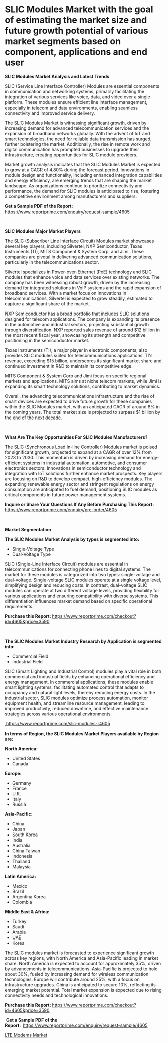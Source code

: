 <p><h1>SLIC Modules Market with the goal of estimating the market size and future growth potential of various market segments based on component, applications and end user</h1></p><p><strong>SLIC Modules Market Analysis and Latest Trends</strong></p>
<p><p>SLIC (Service Line Interface Controller) Modules are essential components in communication and networking systems, primarily facilitating the integration of various services like voice, data, and video over a single platform. These modules ensure efficient line interface management, especially in telecom and data environments, enabling seamless connectivity and improved service delivery.</p><p>The SLIC Modules Market is witnessing significant growth, driven by increasing demand for advanced telecommunication services and the expansion of broadband networks globally. With the advent of IoT and smart technologies, the need for reliable data transmission has surged, further bolstering the market. Additionally, the rise in remote work and digital communication has prompted businesses to upgrade their infrastructure, creating opportunities for SLIC module providers.</p><p>Market growth analysis indicates that the SLIC Modules Market is expected to grow at a CAGR of 4.80% during the forecast period. Innovations in module design and functionality, including enhanced integration capabilities and energy efficiency, are emerging trends that are shaping the market landscape. As organizations continue to prioritize connectivity and performance, the demand for SLIC modules is anticipated to rise, fostering a competitive environment among manufacturers and suppliers.</p></p>
<p><strong>Get a Sample PDF of the Report:&nbsp;</strong> <a href="https://www.reportprime.com/enquiry/request-sample/4605?utm_campaign=2945&utm_medium=2&utm_source=Github&utm_content=ia&utm_term=19032025&utm_id=slic-modules">https://www.reportprime.com/enquiry/request-sample/4605</a></p>
<p>&nbsp;</p>
<p><strong>SLIC Modules Major Market Players</strong></p>
<p><p>The SLIC (Subscriber Line Interface Circuit) Modules market showcases several key players, including Silvertel, NXP Semiconductor, Texas Instruments (TI), MITS Component & System Corp, and Jimi. These companies are pivotal in delivering advanced communication solutions, particularly in the telecommunications sector.</p><p>Silvertel specializes in Power-over-Ethernet (PoE) technology and SLIC modules that enhance voice and data services over existing networks. The company has been witnessing robust growth, driven by the increasing demand for integrated solutions in VoIP systems and the rapid expansion of broadband services. With a market focus on innovations in telecommunications, Silvertel is expected to grow steadily, estimated to capture a significant share of the market.</p><p>NXP Semiconductor has a broad portfolio that includes SLIC solutions designed for telecom applications. The company is expanding its presence in the automotive and industrial sectors, projecting substantial growth through diversification. NXP reported sales revenue of around $12 billion in the most recent fiscal year, showcasing its strength and competitive positioning in the semiconductor market.</p><p>Texas Instruments (TI), a major player in electronic components, also provides SLIC modules suited for telecommunications applications. TI's revenue, exceeding $15 billion, underscores its significant market share and continued investment in R&D to maintain its competitive edge.</p><p>MITS Component & System Corp and Jimi focus on specific regional markets and applications. MITS aims at niche telecom markets, while Jimi is expanding its smart technology solutions, contributing to market dynamics.</p><p>Overall, the advancing telecommunications infrastructure and the rise of smart devices are expected to drive future growth for these companies within the SLIC Modules market, with an anticipated CAGR of around 8% in the coming years. The total market size is projected to surpass $1 billion by the end of the next decade.</p></p>
<p>&nbsp;</p>
<p><strong>What Are The Key Opportunities For SLIC Modules Manufacturers?</strong></p>
<p><p>The SLIC (Synchronous Load In-line Controller) Modules market is poised for significant growth, projected to expand at a CAGR of over 12% from 2023 to 2030. This momentum is driven by increasing demand for energy-efficient systems in industrial automation, automotive, and consumer electronics sectors. Innovations in semiconductor technology and integration with IoT solutions further enhance market prospects. Key players are focusing on R&D to develop compact, high-efficiency modules. The expanding renewable energy sector and stringent regulations on energy consumption are anticipated to fuel demand, positioning SLIC modules as critical components in future power management systems.</p></p>
<p><strong>Inquire or Share Your Questions If Any Before Purchasing This Report:</strong> <a href="https://www.reportprime.com/enquiry/pre-order/4605?utm_campaign=2945&utm_medium=2&utm_source=Github&utm_content=ia&utm_term=19032025&utm_id=slic-modules">https://www.reportprime.com/enquiry/pre-order/4605</a></p>
<p>&nbsp;</p>
<p><strong>Market Segmentation</strong></p>
<p><strong>The SLIC Modules Market Analysis by types is segmented into:</strong></p>
<p><ul><li>Single-Voltage Type</li><li>Dual-Voltage Type</li></ul></p>
<p><p>SLIC (Single-Line Interface Circuit) modules are essential in telecommunications for connecting phone lines to digital systems. The market for these modules is categorized into two types: single-voltage and dual-voltage. Single-voltage SLIC modules operate at a single voltage level, simplifying design and reducing costs. In contrast, dual-voltage SLIC modules can operate at two different voltage levels, providing flexibility for various applications and ensuring compatibility with diverse systems. This differentiation influences market demand based on specific operational requirements.</p></p>
<p><strong>Purchase this Report:&nbsp;</strong><a href="https://www.reportprime.com/checkout?id=4605&price=3590&utm_campaign=2945&utm_medium=2&utm_source=Github&utm_content=ia&utm_term=19032025&utm_id=slic-modules">https://www.reportprime.com/checkout?id=4605&price=3590</a></p>
<p>&nbsp;</p>
<p><strong>The SLIC Modules Market Industry Research by Application is segmented into:</strong></p>
<p><ul><li>Commercial Field</li><li>Industrial Field</li></ul></p>
<p><p>SLIC (Smart Lighting and Industrial Control) modules play a vital role in both commercial and industrial fields by enhancing operational efficiency and energy management. In commercial applications, these modules enable smart lighting systems, facilitating automated control that adapts to occupancy and natural light levels, thereby reducing energy costs. In the industrial sector, SLIC modules optimize process automation, monitor equipment health, and streamline resource management, leading to improved productivity, reduced downtime, and effective maintenance strategies across various operational environments.</p></p>
<p><a href="https://www.reportprime.com/slic-modules-r4605?utm_campaign=2945&utm_medium=2&utm_source=Github&utm_content=ia&utm_term=19032025&utm_id=slic-modules">&nbsp;https://www.reportprime.com/slic-modules-r4605</a></p>
<p><strong>In terms of Region, the SLIC Modules Market Players available by Region are:</strong></p>
<p>
    <p> <strong> North America: </strong>
        <ul>
            <li>United States</li>
            <li>Canada</li>
        </ul>
        </p> 
    <p> <strong> Europe: </strong>
        <ul>
            <li>Germany</li>
            <li>France</li>
            <li>U.K.</li>
            <li>Italy</li>
            <li>Russia</li>
        </ul>
        </p> 
    <p> <strong> Asia-Pacific: </strong>
        <ul>
            <li>China</li>
            <li>Japan</li>
            <li>South Korea</li>
            <li>India</li>
            <li>Australia</li>
            <li>China Taiwan</li>
            <li>Indonesia</li>
            <li>Thailand</li>
            <li>Malaysia</li>
        </ul>
        </p> 
    <p> <strong> Latin America: </strong>
        <ul>
            <li>Mexico</li>
            <li>Brazil</li>
            <li>Argentina Korea</li>
            <li>Colombia</li>
        </ul>
        </p> 
    <p> <strong> Middle East & Africa: </strong>
        <ul>
            <li>Turkey</li>
            <li>Saudi</li>
            <li>Arabia</li>
            <li>UAE</li>
            <li>Korea</li>
        </ul>
    </p>
    </p>
<p><p>The SLIC modules market is forecasted to experience significant growth across key regions, with North America and Asia-Pacific leading in market share. North America is expected to account for approximately 35%, driven by advancements in telecommunications. Asia-Pacific is projected to hold about 30%, fueled by increasing demand for wireless communication technologies. Europe will contribute around 25%, with a focus on infrastructure upgrades. China is anticipated to secure 10%, reflecting its emerging market potential. Total market expansion is expected due to rising connectivity needs and technological innovations.</p></p>
<p><strong>Purchase this Report: </strong><a href="https://www.reportprime.com/checkout?id=4605&price=3590&utm_campaign=2945&utm_medium=2&utm_source=Github&utm_content=ia&utm_term=19032025&utm_id=slic-modules">https://www.reportprime.com/checkout?id=4605&price=3590</a></p>
<p>&nbsp;<strong>Get a Sample PDF of the Report:&nbsp;&nbsp;</strong><a href="https://www.reportprime.com/enquiry/request-sample/4605?utm_campaign=2945&utm_medium=2&utm_source=Github&utm_content=ia&utm_term=19032025&utm_id=slic-modules">https://www.reportprime.com/enquiry/request-sample/4605</a></p>
<p><strong></strong></p>
<p><p><a href="https://github.com/saaindosya/Market-Research-Report-List-1/blob/main/lte-modems-market.md?utm_campaign=2945&utm_medium=2&utm_source=Github&utm_content=ia&utm_term=19032025&utm_id=slic-modules">LTE Modems Market</a></p></p>